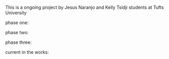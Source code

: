 This is a ongoing project by Jesus Naranjo and Kelly Tsidji students at Tufts University

phase one:
  


phase two:

phase three:


current in the works:

